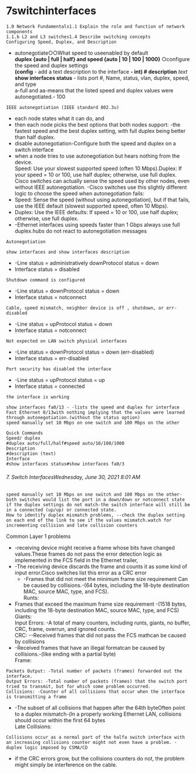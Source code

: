 # 7switchinterfaces
```
1.0 Network Fundamentals1.1 Explain the role and function of network components
1.1.b L2 and L3 switches1.4 Describe switching concepts
Configuring Speed, Duplex, and Description
```

- autonegotiate○○What speed to useenabled by default  
    **duplex {auto | full | half} and speed {auto | 10 | 100 | 1000}** ○configure the speed and duplex settings  
    **(config** - add a text description to the interface **- int) # description** _text_  
    **show interfaces status** - lists port #, Name, status, vlan, duplex, speed, and type  
    a-full and aa-means that the listed speed and duplex values were autonegotiated.- 100

```
IEEE autonegotiation (IEEE standard 802.3u)
```

- each node states what it can do, and
- then each node picks the best options that both nodes support: -the fastest speed and the best duplex setting, with full duplex being better than half duplex.
- disable autonegotiation-Configure both the speed and duplex on a switch interface
- when a node tries to use autonegotiation but hears nothing from the device.  
    Speed: Use your slowest supported speed (often 10 Mbps).Duplex: If your speed = 10 or 100, use half duplex; otherwise, use full duplex.  
    Cisco switches can actually sense the speed used by other nodes, even without IEEE autonegotiation. -Cisco switches use this slightly different logic to choose the speed when autonegotiation fails:
- Speed: Sense the speed (without using autonegotiation), but if that fails, use the IEEE default (slowest supported speed, often 10 Mbps).
- Duplex: Use the IEEE defaults: If speed = 10 or 100, use half duplex; otherwise, use full duplex.
- -Ethernet interfaces using speeds faster than 1 Gbps always use full duplex.hubs do not react to autonegotiation messages

```
Autonegotiation
```

```
show interfaces and show interfaces description
```

- -Line status = administratively downProtocol status = down
- Interface status = disabled

```
Shutdown command is configured
```

- -Line status = downProtocol status = down
- Interface status = notconnect

```
Cable, speed mismatch, neighbor device is off , shutdown, or err-disabled
```

- -Line status = upProtocol status = down
- Interface status = notconnect

```
Not expected on LAN switch physical interfaces
```

- -Line status = downProtocol status = down (err-disabled)
- Interface status = err-disabled

```
Port security has disabled the interface
```

- -Line status = upProtocol status = up
- Interface status = connected

```
the interface is working
```

```
show interfaces fa0/13 - -lists the speed and duplex for interface Fast Ethernet 0/13with nothing implying that the values were learned through autonegotiation.(without the status option)
speed manually set 10 Mbps on one switch and 100 Mbps on the other
```

```
Quick Commands
Speed/ duplex
#duplex auto/full/half#speed auto/10/100/1000
Description
#description (text)
Interface
#show interfaces status#show interfaces fa0/3
```

###### 7. Switch InterfacesWednesday, June 30, 2021 8:01 AM

```
speed manually set 10 Mbps on one switch and 100 Mbps on the other-both switches would list the port in a down/down or notconnect state
if the duplex settings do not match-the switch interface will still be in a connected (up/up) or connected state.
How to identify duplex mismatch problems, --check the duplex setting on each end of the link to see if the values mismatch.watch for incrementing collision and late collision counters
```

Common Layer 1 problems

- -receiving device might receive a frame whose bits have changed values.These frames do not pass the error detection logic as implemented in the FCS field in the Ethernet trailer,
- -The receiving device discards the frame and counts it as some kind of input error.Cisco switches list this error as a CRC error
    - -Frames that did not meet the minimum frame size requirement Can be caused by collisions.-(64 bytes, including the 18-byte destination MAC, source MAC, type, and FCS).  
        Runts:
- Frames that exceed the maximum frame size requirement -(1518 bytes, including the 18-byte destination MAC, source MAC, type, and FCS)  
    Giants:  
    Input Errors: -A total of many counters, including runts, giants, no buffer, CRC, frame, overrun, and ignored counts.  
    CRC: --Received frames that did not pass the FCS mathcan be caused by collisions
- -Received frames that have an illegal formatcan be caused by collisions.-(like ending with a partial byte)  
    Frame:

```
Packets Output: -Total number of packets (frames) forwarded out the interface.
Output Errors: -Total number of packets (frames) that the switch port tried to transmit, but for which some problem occurred.
Collisions: -Counter of all collisions that occur when the interface is transmitting a frame
```

- -The subset of all collisions that happen after the 64th byteOften point to a duplex mismatch-(In a properly working Ethernet LAN, collisions should occur within the first 64 bytes  
    Late Collisions:

```
Collisions occur as a normal part of the halfa switch interface with an increasing collisions counter might not even have a problem. -duplex logic imposed by CSMA/CD
```

- if the CRC errors grow, but the collisions counters do not, the problem might simply be interference on the cable.